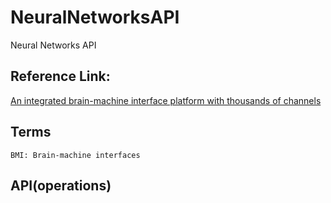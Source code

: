 # NeuralNetworksAPI

Neural Networks API

## Reference Link:

[An integrated brain-machine interface platform
with thousands of channels](https://www.biorxiv.org/content/biorxiv/early/2019/07/17/703801.full.pdf)

## Terms
    BMI: Brain-machine interfaces
    

## API(operations)
